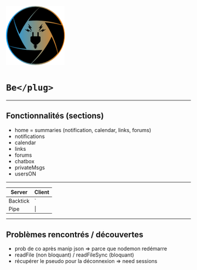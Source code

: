 ![Logo BePlug](assets/img/myLogo.png)
# ```Be</plug>```
_____

## Fonctionnalités (sections)
  * home = summaries (notification, calendar, links, forums)
  * notifications
  * calendar
  * links
  * forums
  * chatbox
  * privateMsgs
  * usersON

_____

| Server   | Client    |
| ---      | ---       |
| Backtick | `         |
| Pipe     | \|        |
_____

## Problèmes rencontrés / découvertes
* prob de co après manip json => parce que nodemon redémarre
* readFile (non bloquant) / readFileSync (bloquant)
* récupérer le pseudo pour la déconnexion => need sessions
